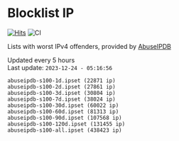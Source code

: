 # Blocklist IP

[![Hits](https://hits.seeyoufarm.com/api/count/incr/badge.svg?url=https%3A%2F%2Fgithub.com%2Fborestad%2Fblocklist-ip%2F&count_bg=%2379C83D&title_bg=%23555555&icon=&icon_color=%23E7E7E7&title=hits&edge_flat=false)](https://hits.seeyoufarm.com)  ![CI](https://img.shields.io/github/workflow/status/borestad/blocklist-ip/CI?style=flat-square)

Lists with worst IPv4 offenders, provided by [AbuseIPDB](https://www.abuseipdb.com/)

<!-- FOOTER-PLACEHOLDER -->
Updated every 5 hours<br>
Last update: `2023-12-24 - 05:16:56`
```
abuseipdb-s100-1d.ipset (22871 ip)
abuseipdb-s100-2d.ipset (27861 ip)
abuseipdb-s100-3d.ipset (30804 ip)
abuseipdb-s100-7d.ipset (38024 ip)
abuseipdb-s100-30d.ipset (60022 ip)
abuseipdb-s100-60d.ipset (81313 ip)
abuseipdb-s100-90d.ipset (107568 ip)
abuseipdb-s100-120d.ipset (131455 ip)
abuseipdb-s100-all.ipset (438423 ip)
```
